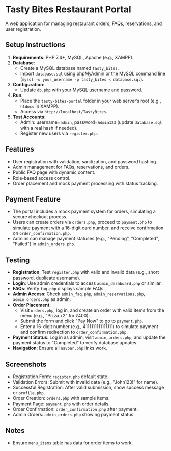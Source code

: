 # Tasty Bites Restaurant Portal

A web application for managing restaurant orders, FAQs, reservations, and user registration.

## Setup Instructions
1. **Requirements**: PHP 7.4+, MySQL, Apache (e.g., XAMPP).
2. **Database**:
   - Create a MySQL database named `tasty_bites`.
   - Import `database.sql` using phpMyAdmin or the MySQL command line (`mysql -u your_username -p tasty_bites < database.sql`).
3. **Configuration**:
   - Update `db.php` with your MySQL username and password.
4. **Run**:
   - Place the `tasty-bites-portal` folder in your web server’s root (e.g., `htdocs` in XAMPP).
   - Access via `http://localhost/TastyBites`.
5. **Test Accounts**:
   - Admin: username=`admin`, password=`Admin123` (update `database.sql` with a real hash if needed).
   - Register new users via `register.php`.

## Features
- User registration with validation, sanitization, and password hashing.
- Admin management for FAQs, reservations, and orders.
- Public FAQ page with dynamic content.
- Role-based access control.
- Order placement and mock payment processing with status tracking.

## Payment Feature
- The portal includes a mock payment system for orders, simulating a secure checkout process.
- Users can create orders via `orders.php`, proceed to `payment.php` to simulate payment with a 16-digit card number, and receive confirmation on `order_confirmation.php`.
- Admins can manage payment statuses (e.g., "Pending", "Completed", "Failed") in `admin_orders.php`.

## Testing
- **Registration**: Test `register.php` with valid and invalid data (e.g., short password, duplicate username).
- **Login**: Use admin credentials to access `admin_dashboard.php` or similar.
- **FAQs**: Verify `faq.php` displays sample FAQs.
- **Admin Access**: Check `admin_faq.php`, `admin_reservations.php`, `admin_orders.php` as admin.
- **Order Placement**: 
  - Visit `orders.php`, log in, and create an order with valid items from the menu (e.g., "Pizza x2" for ₹400).
  - Submit the form and click "Pay Now" to go to `payment.php`.
  - Enter a 16-digit number (e.g., 4111111111111111) to simulate payment and confirm redirection to `order_confirmation.php`.
- **Payment Status**: Log in as admin, visit `admin_orders.php`, and update the payment status to "Completed" to verify database updates.
- **Navigation**: Ensure all `navbar.php` links work.

## Screenshots
- Registration Form: `register.php` default state.
- Validation Errors: Submit with invalid data (e.g., "John123!" for name).
- Successful Registration: After valid submission, show success message or `profile.php`.
- Order Creation: `orders.php` with sample items.
- Payment Page: `payment.php` with order details.
- Order Confirmation: `order_confirmation.php` after payment.
- Admin Orders: `admin_orders.php` showing payment status.

## Notes

- Ensure `menu_items` table has data for order items to work.
